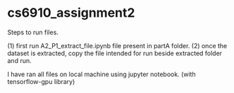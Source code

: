 # cs6910_assignment2

Steps to run files.

(1) first run A2_P1_extract_file.ipynb file present in partA folder.
(2) once the dataset is extracted, copy the file intended for run beside extracted  folder and run.

I have ran all files on local machine using jupyter notebook. (with tensorflow-gpu library) 
